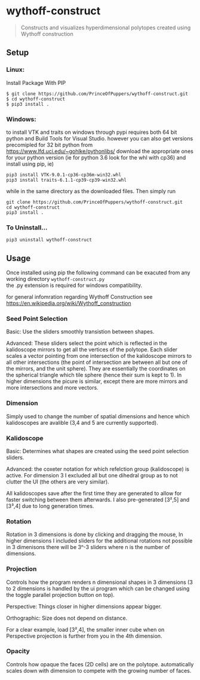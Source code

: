 # wythoff-construct

> Constructs and visualizes hyperdimensional polytopes created using Wythoff construction 

## Setup
### Linux:  
Install Package With PIP
```
$ git clone https://github.com/PrinceOfPuppers/wythoff-construct.git
$ cd wythoff-construct
$ pip3 install .
```
### Windows: 
to install VTK and traits on windows through pypi requires both 64 bit python and Build Tools for Visual Studio.
however you can also get versions precomipled for 32 bit python from https://www.lfd.uci.edu/~gohlke/pythonlibs/
download the appropriate ones for your python version (ie for python 3.6 look for the whl with cp36) and install
using pip, ie)
```
pip3 install VTK‑9.0.1‑cp36‑cp36m‑win32.whl
pip3 install traits‑6.1.1‑cp39‑cp39‑win32.whl
```
while in the same directory as the downloaded files. Then simply run
```
git clone https://github.com/PrinceOfPuppers/wythoff-construct.git
cd wythoff-construct
pip3 install .
```

### To Uninstall...  
```pip3 uninstall wythoff-construct```

## Usage
Once installed using pip the following command can be exacuted from any working directory
```wythoff-construct.py```  
the .py extension is required for windows compatibility.

for general infomration regarding Wythoff Construction see https://en.wikipedia.org/wiki/Wythoff_construction

### Seed Point Selection
Basic: Use the sliders smoothly transistion between shapes.

Advanced: These sliders select the point which is reflected in the kalidoscope mirrors to get all 
the vertices of the polytope. Each slider scales a vector pointing from one intersection of the kalidoscope
mirrors to all other intersections (the point of intersection are between all but one of the mirrors, and 
the unit sphere). They are essentially the coordinates on the spherical triangle which tile sphere (hence their sum is kept to 1). 
In higher dimensions the picure is similar, except there are more mirrors and more intersections and more vectors.

### Dimension
Simply used to change the number of spatial dimensions and hence which kalidoscopes are avalible 
(3,4 and 5 are currently supported).

### Kalidoscope
Basic: Determines what shapes are created using the seed point selection sliders.

Advanced: the coxeter notation for which refelction group (kalidoscope) is active. For dimension 3 I excluded all
but one dihedral group as to not clutter the UI (the others are very similar).

All kalidoscopes save after the first time they are generated to allow for faster switching between them afterwards.
I also pre-generated [3²,5] and [3³,4] due to long generation times.

### Rotation
Rotation in 3 dimensions is done by clicking and dragging the mouse, In higher dimensions I included sliders for the 
additional rotations not possible in 3 dimenisons there will be 3ⁿ-3 sliders where n is the number of dimensions.

### Projection
Controls how the program renders n dimensional shapes in 3 dimensions (3 to 2 dimensions is handled by the ui program 
which can be changed using the toggle parallel projection button on top).

Perspective: Things closer in higher dimensions appear bigger.

Orthographic: Size does not depend on distance.

For a clear example, load [3²,4], the smaller inner cube when on Perspective projection is further from you in the 4th dimension.

### Opacity
Controls how opaque the faces (2D cells) are on the polytope. automatically scales down with dimension to compete with the 
growing number of faces.
